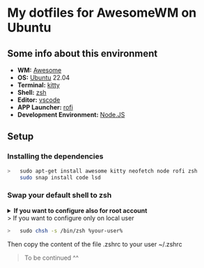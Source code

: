 # My dotfiles for AwesomeWM on Ubuntu</h1>

## Some info about this environment

- **WM:** [Awesome](https://github.com/awesomeWM/awesome)
- **OS:** [Ubuntu](https://ubuntu.com/) 22.04
- **Terminal:** [kitty](https://sw.kovidgoyal.net/kitty/)
- **Shell:** [zsh](https://www.zsh.org/)
- **Editor:** [vscode](https://github.com/microsoft/vscode)
- **APP Launcher:** [rofi](https://github.com/davatorium/rofi)
- **Development Environment:** [Node.JS](https://github.com/nodejs/node)

## Setup

### Installing the dependencies

```sh
>   sudo apt-get install awesome kitty neofetch node rofi zsh  
    sudo snap install code lsd
```

### Swap your default shell to zsh

<details>
    <summary>
        <b>
        If you want to configure also for root account
        </b>
    </summary>

```sh
>   sudo chsh -s /bin/zsh %your-user%
    sudo chsh -s /bin/zsh root
```

Then copy the content of the file [.zshrc](https://github.com/carlosmoshudev/wm-dotfiles/blob/main/.zshrc) to your user ~/.zshrc and link to root

```sh
>   sudo ln -s ~/.zshrc /root/.zshrc
```

</details>
> If you want to configure only on local user

```sh
>   sudo chsh -s /bin/zsh %your-user%
```

Then copy the content of the file .zshrc to your user ~/.zshrc
> To be continued ^^
